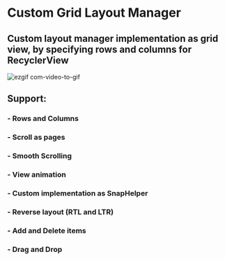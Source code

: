 # Custom Grid Layout Manager

## Custom layout manager implementation as grid view, by specifying rows and columns for RecyclerView

![ezgif com-video-to-gif](https://github.com/michaelrafat/HorizontalScrolling/assets/19297298/0052545f-187e-49c4-bd35-58a45a9291c5)

## Support:
### - Rows and Columns 
### - Scroll as pages
### - Smooth Scrolling
### - View animation
### - Custom implementation as SnapHelper
### - Reverse layout (RTL and LTR)
### - Add and Delete items
### - Drag and Drop
